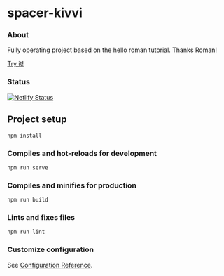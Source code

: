 # spacer-kivvi

### About
Fully operating project based on the hello roman tutorial.
Thanks Roman!

[Try it!](http://kivvi.iqhs.pl/#/)

### Status
[![Netlify Status](https://api.netlify.com/api/v1/badges/bad2eb32-690a-4b47-8187-aaf1dd216db6/deploy-status)](https://app.netlify.com/sites/spacer-kivvi/deploys)

## Project setup
```
npm install
```

### Compiles and hot-reloads for development
```
npm run serve
```

### Compiles and minifies for production
```
npm run build
```

### Lints and fixes files
```
npm run lint
```

### Customize configuration
See [Configuration Reference](https://cli.vuejs.org/config/).
